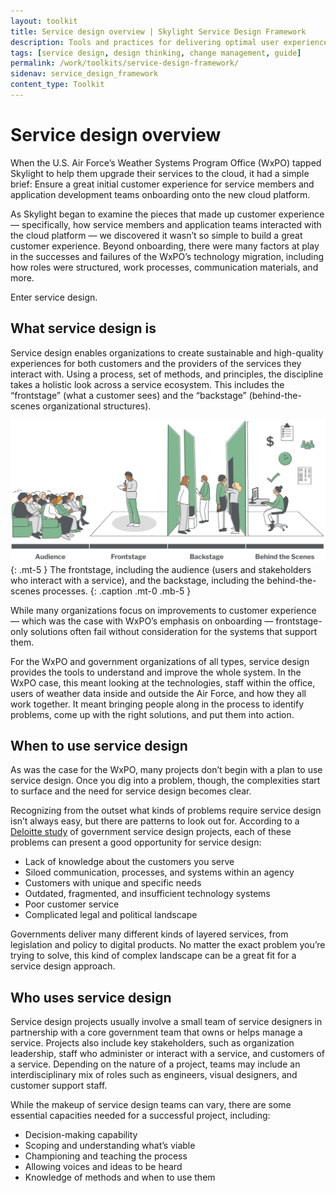 ```yaml
---
layout: toolkit
title: Service design overview | Skylight Service Design Framework
description: Tools and practices for delivering optimal user experience journeys.
tags: [service design, design thinking, change management, guide]
permalink: /work/toolkits/service-design-framework/
sidenav: service_design_framework
content_type: Toolkit
---
```


# Service design overview

When the U.S. Air Force’s Weather Systems Program Office (WxPO) tapped Skylight to help them upgrade their services to the cloud, it had a simple brief: Ensure a great initial customer experience for service members and application development teams onboarding onto the new cloud platform.

As Skylight began to examine the pieces that made up customer experience — specifically, how service members and application teams interacted with the cloud platform — we discovered it wasn’t so simple to build a great customer experience. Beyond onboarding, there were many factors at play in the successes and failures of the WxPO’s technology migration, including how roles were structured, work processes, communication materials, and more.

Enter service design.

## What service design is

Service design enables organizations to create sustainable and high-quality experiences for both customers and the providers of the services they interact with. Using a process, set of methods, and principles, the discipline takes a holistic look across a service ecosystem. This includes the “frontstage” (what a customer sees) and the “backstage” (behind-the-scenes organizational structures).

![](/img/toolkits/service_design/service-design-stages-alt.svg)
{: .mt-5 }
The frontstage, including the audience (users and stakeholders who interact with a service), and the backstage, including the behind-the-scenes processes.
{: .caption .mt-0 .mb-5 }

While many organizations focus on improvements to customer experience — which was the case with WxPO’s emphasis on onboarding — frontstage-only solutions often fail without consideration for the systems that support them.

For the WxPO and government organizations of all types, service design provides the tools to understand and improve the whole system. In the WxPO case, this meant looking at the technologies, staff within the office, users of weather data inside and outside the Air Force, and how they all work together. It meant bringing people along in the process to identify problems, come up with the right solutions, and put them into action.

## When to use service design

As was the case for the WxPO, many projects don’t begin with a plan to use service design. Once you dig into a problem, though, the complexities start to surface and the need for service design becomes clear.

Recognizing from the outset what kinds of problems require service design isn’t always easy, but there are patterns to look out for. According to a [Deloitte study](https://www2.deloitte.com/us/en/insights/industry/public-sector/implementing-service-design-in-government.html) of government service design projects, each of these problems can present a good opportunity for service design:

* Lack of knowledge about the customers you serve
* Siloed communication, processes, and systems within an agency
* Customers with unique and specific needs
* Outdated, fragmented, and insufficient technology systems
* Poor customer service
* Complicated legal and political landscape

Governments deliver many different kinds of layered services, from legislation and policy to digital products. No matter the exact problem you’re trying to solve, this kind of complex landscape can be a great fit for a service design approach.

## Who uses service design

Service design projects usually involve a small team of service designers in partnership with a core government team that owns or helps manage a service. Projects also include key stakeholders, such as organization leadership, staff who administer or interact with a service, and customers of a service. Depending on the nature of a project, teams may include an interdisciplinary mix of roles such as engineers, visual designers, and customer support staff.

While the makeup of service design teams can vary, there are some essential capacities needed for a successful project, including:

* Decision-making capability
* Scoping and understanding what’s viable
* Championing and teaching the process
* Allowing voices and ideas to be heard
* Knowledge of methods and when to use them
